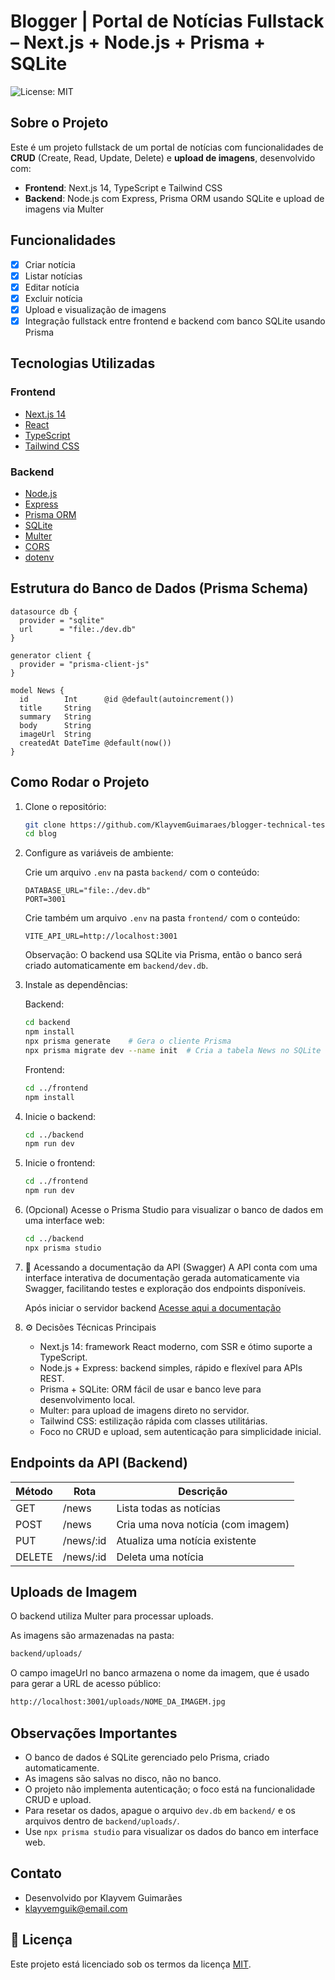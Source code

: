 # Blogger | Portal de Notícias Fullstack – Next.js + Node.js + Prisma + SQLite
![License: MIT](https://img.shields.io/badge/License-MIT-yellow.svg)

## Sobre o Projeto

Este é um projeto fullstack de um portal de notícias com funcionalidades de **CRUD** (Create, Read, Update, Delete) e **upload de imagens**, desenvolvido com:

- **Frontend**: Next.js 14, TypeScript e Tailwind CSS
- **Backend**: Node.js com Express, Prisma ORM usando SQLite e upload de imagens via Multer

## Funcionalidades

- [x] Criar notícia
- [x] Listar notícias
- [x] Editar notícia
- [x] Excluir notícia
- [x] Upload e visualização de imagens
- [x] Integração fullstack entre frontend e backend com banco SQLite usando Prisma

## Tecnologias Utilizadas

### Frontend

- [Next.js 14](https://nextjs.org/)
- [React](https://react.dev/)
- [TypeScript](https://www.typescriptlang.org/)
- [Tailwind CSS](https://tailwindcss.com/)

### Backend

- [Node.js](https://nodejs.org/)
- [Express](https://expressjs.com/)
- [Prisma ORM](https://www.prisma.io/)
- [SQLite](https://www.sqlite.org/index.html)
- [Multer](https://github.com/expressjs/multer)
- [CORS](https://expressjs.com/en/resources/middleware/cors.html)
- [dotenv](https://www.npmjs.com/package/dotenv)

## Estrutura do Banco de Dados (Prisma Schema)

```prisma
datasource db {
  provider = "sqlite"
  url      = "file:./dev.db"
}

generator client {
  provider = "prisma-client-js"
}

model News {
  id        Int      @id @default(autoincrement())
  title     String
  summary   String
  body      String
  imageUrl  String
  createdAt DateTime @default(now())
}
```

## Como Rodar o Projeto

1. Clone o repositório:

   ```bash
   git clone https://github.com/KlayvemGuimaraes/blogger-technical-test
   cd blog
   ```

2. Configure as variáveis de ambiente:

   Crie um arquivo `.env` na pasta `backend/` com o conteúdo:

   ```env
   DATABASE_URL="file:./dev.db"
   PORT=3001
   ```

   Crie também um arquivo `.env` na pasta `frontend/` com o conteúdo:

   ```env
   VITE_API_URL=http://localhost:3001
   ```
   Observação: O backend usa SQLite via Prisma, então o banco será criado automaticamente em `backend/dev.db`.

3. Instale as dependências:

   Backend:

   ```bash
   cd backend
   npm install
   npx prisma generate    # Gera o cliente Prisma
   npx prisma migrate dev --name init  # Cria a tabela News no SQLite
   ```

   Frontend:

   ```bash
   cd ../frontend
   npm install
   ```

4. Inicie o backend:

   ```bash
   cd ../backend
   npm run dev
   ```

5. Inicie o frontend:

   ```bash
   cd ../frontend
   npm run dev
   ```

6. (Opcional) Acesse o Prisma Studio para visualizar o banco de dados em uma interface web:

   ```bash
   cd ../backend
   npx prisma studio
   ```
7. 📄 Acessando a documentação da API (Swagger)
A API conta com uma interface interativa de documentação gerada automaticamente via Swagger, facilitando testes e exploração dos endpoints disponíveis.

   Após iniciar o servidor backend [Acesse aqui a documentação](http://localhost:3001/api/docs)

8. ⚙️ Decisões Técnicas Principais
   - Next.js 14: framework React moderno, com SSR e ótimo suporte a TypeScript.
   - Node.js + Express: backend simples, rápido e flexível para APIs REST.
   - Prisma + SQLite: ORM fácil de usar e banco leve para desenvolvimento local.
   - Multer: para upload de imagens direto no servidor.
   - Tailwind CSS: estilização rápida com classes utilitárias.
   - Foco no CRUD e upload, sem autenticação para simplicidade inicial.

## Endpoints da API (Backend)

| Método | Rota   | Descrição                |
| ------ | ------ | ------------------------ |
| GET    | /news  | Lista todas as notícias  |
| POST   | /news  | Cria uma nova notícia (com imagem) |
| PUT    | /news/:id | Atualiza uma notícia existente |
| DELETE | /news/:id | Deleta uma notícia     |

## Uploads de Imagem

O backend utiliza Multer para processar uploads.

As imagens são armazenadas na pasta:

```bash
backend/uploads/
```

O campo imageUrl no banco armazena o nome da imagem, que é usado para gerar a URL de acesso público:

```bash
http://localhost:3001/uploads/NOME_DA_IMAGEM.jpg
```

## Observações Importantes

- O banco de dados é SQLite gerenciado pelo Prisma, criado automaticamente.
- As imagens são salvas no disco, não no banco.
- O projeto não implementa autenticação; o foco está na funcionalidade CRUD e upload.
- Para resetar os dados, apague o arquivo `dev.db` em `backend/` e os arquivos dentro de `backend/uploads/`.
- Use `npx prisma studio` para visualizar os dados do banco em interface web.

## Contato

- Desenvolvido por Klayvem Guimarães
- klayvemguik@email.com

## 📝 Licença

Este projeto está licenciado sob os termos da licença [MIT](LICENSE).